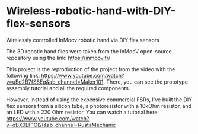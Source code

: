 # Wireless-robotic-hand-with-DIY-flex-sensors
Wirelessly controlled InMoov robotic hand via DIY flex sensors 


The 3D robotic hand files were taken from the InMooV open-source repository using the link: https://inmoov.fr/

This project is the reproduction of the project from the video with the following link: https://www.youtube.com/watch?v=uEd2B7fS8Eg&ab_channel=Maker101. There, you can see the prototype assembly tutorial and all the required components.

However, instead of using the expensive commercial FSRs, I've built the DIY flex sensors from a silicon tube, a photoresistor with a 10kOhm resistor, and an LED with a 220 Ohm resistor. You can watch a tutorial here: https://www.youtube.com/watch?v=oBX0LF1Ol2I&ab_channel=RustaMechanic
